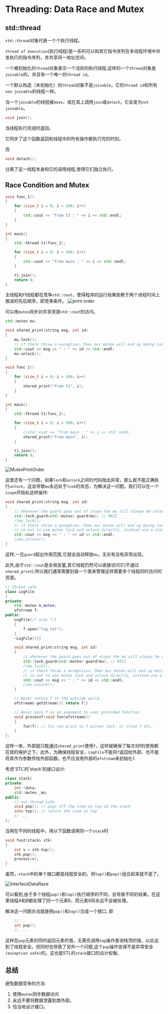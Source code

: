 # Threading: Data Race and Mutex


## std::thread 
`std::thread`对象代表一个个执行线程。

`thread of execution`(执行线程)是一系列可以和其它指令序列在多线程环境中并发执行的指令序列，并共享同一地址空间。

一个被初始化的`thread`对象表示一个活跃的执行线程;这样的一个`thread`对象是`joinable`的，并且有一个唯一的`thread id`。

一个默认构造（未初始化）的`thread`对象不是`joinable`，它的`thread id`和所有`non-joinable`的线程一样。

当一个`joinable`的线程被`move`，或在其上调用`join`或`detach`，它会变为`not joinable`。

```c++
void join();
```

当线程执行完成时返回。

它同步了这个函数返回和线程中的所有操作都执行完的时刻。

而
```c++
void detach();
```
分离了这一线程本身和它的调用线程,使得它们独立执行。

## Race Condition and Mutex

```c++
void func_1()
{
    for (size_t i = 0; i < 100; i++)
    {
        std::cout << "from t1 : " << i << std::endl;
    }
}

int main()
{
    std::thread t1(func_1);

    for (size_t i = 0; i < 500; i++)
    {
        std::cout << "from main : " << i << std::endl;
    }

    t1.join();
    return 0;
}
```
主线程和t1线程都在竞争`std::cout`，使得程序的运行结果依赖于两个进程时间上推进的先后顺序，即竞争条件。
![print order](./printorder.png)

可以用`mutex`同步对共享资源`std::cout`的访问。
```c++
std::mutex mu;

void shared_print(string msg, int id)
{
    mu.lock();
    // if there throw a exception，then our mutex will end up being locked forever.
    std::cout << msg << " : " << id << std::endl;
    mu.unlock();
}

void func_1()
{
    for (size_t i = 0; i < 100; i++)
    {
        shared_print("from t1", i);
    }
}

int main()
{
    std::thread t1(func_1);

    for (size_t i = 0; i < 500; i++)
    {
        //std::cout << "from main : " << i << std::endl;
        shared_print("from main", i);
    }

    t1.join();
    return 0;
}
```
![MutexPrintOrder](./mutexPrintOrder.png)

这里还有一个问题，如果`lock`和`unlock`之间的代码抛出异常，那么就不能正确执行`unlock`，这会导致`mu`永远处于`lcok`的状态，为解决这一问题，我们可以在一个`scope`开始处这样操作:
```c++
void shared_print(string msg, int id)
{
    // whenever the guard goes out of scope the mu sill always be unlocked
    std::lock_guard<std::mutex> guard(mu); // RAII
    //mu.lock();
    // if there throw a exception，then our mutex will end up being locked forever.
    // so not to use mutex lock and unlock directly, instead use a std::lock_guard<std::mutex>
    std::cout << msg << " : " << id << std::endl;
    //mu.unlock();
}
```
这样,一旦`guard`超出作用范围,它就会自动释放`mu`，无论有没有异常出现。

此外,由于`std::cout`是全局变量,其它线程仍然可以直接访问它(不通过`shared_print`).所以我们通常需要封装一个类来管理这样需要多个线程同时访问的资源。
```c++
// thread safe
class LogFile 
{
private:
    std::mutex m_mutex;
    ofstream f;
public:
    LogFile(/* args */)
    {
        f.open("log.txt");
    }
    ~LogFile(){}

    void shared_print(string msg, int id)
    {
        // whenever the guard goes out of scope the mu sill always be unlocked
        std::lock_guard<std::mutex> guard(mu); // RAII
        //mu.lock();
        // if there throw a exceptsion，then our mutex will end up being locked forever.
        // so not to use mutex lock and unlock directly, instead use a std::lock_guard<std::mutex>
        std::cout << msg << " : " << id << std::endl;
        //mu.unlock();
    }

    // Never return f to the outside world
    ofstream& getStream(){ return f;}

    // Never pass f as an augument to user provided function
    void processf(void fun(ofstream&))
    {
        fun(f); // fun can print to f witout lock, or close f etc..
    }
};
```
这样一来，外部就只能通过`shared_print`使用`f`，这样就确保了每次对f的使用都在锁的保护之下。此外，为确保线程安全，`LogFile`不能将`f`返回给外部，也不能将其作为参数传给外部函数。也不应该用外部的`ofstream`来初始化`f`.

考虑'STL'的'stack'的接口设计:

```c++
class stack{
private:
    int *data;
    std::mutex _mu;
public:
    // not thread safe
    void pop(); // pops off the item on top od the stack
    int& top(); // return the item on top
    // ...
};
```
当用在不同的线程中，用以下函数调用同一个`stack`时
```c++
void fun2(stack& stk)
{
    int v = stk.top();
    stk.pop();
    process(v);
}
```
虽然，`stack`中的单个接口都是线程安全的，但`top()`和`pop()`组合起来就不是了。

![InterfaceDataRace](./InterfaceDataRace.png)

可以看到,由于多个线程`pop()`和`top()`执行顺序的不同，会导致不同的结果。在这里线程A和B都处理了同一个元素6，而元素8将永远不会被处理。

解决这一问题办法就是把`pop()`和`top()`合成一个接口, 即

```c++
    // ...
    int pop();
    // ...
```
这样在`pop`元素的同时返回元素的值，无需先调用`top`操作查询栈顶的值，以此达到了线程安全。但同时也导致了另外一个问题,这个`pop`操作变得不是异常安全`(exception safe)`的。这也是STL的`stack`接口的设计权衡。

## 总结
避免数据竞争的方法:
1. 使用`mutex`同步数据访问
2. 永远不要将数据泄露到类外部。
2. 恰当地设计接口。
